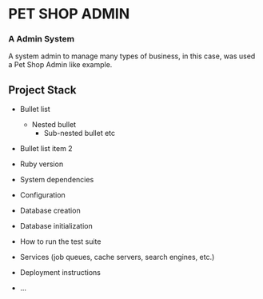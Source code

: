 # PET SHOP ADMIN


### A Admin System

A system admin to manage many types of business, in this case, was used a Pet Shop Admin like example.

## Project Stack

* Bullet list
    * Nested bullet
        * Sub-nested bullet etc
* Bullet list item 2

* Ruby version

* System dependencies

* Configuration

* Database creation

* Database initialization

* How to run the test suite

* Services (job queues, cache servers, search engines, etc.)

* Deployment instructions

* ...
